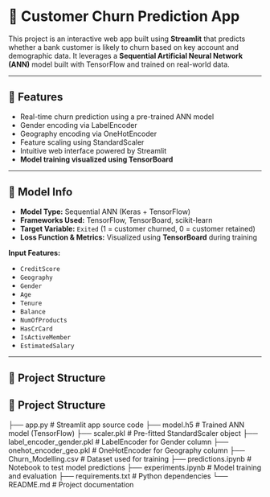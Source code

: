 # 💼 Customer Churn Prediction App

This project is an interactive web app built using **Streamlit** that predicts whether a bank customer is likely to churn based on key account and demographic data. It leverages a **Sequential Artificial Neural Network (ANN)** model built with TensorFlow and trained on real-world data.

---

## 🚀 Features

- Real-time churn prediction using a pre-trained ANN model
- Gender encoding via LabelEncoder
- Geography encoding via OneHotEncoder
- Feature scaling using StandardScaler
- Intuitive web interface powered by Streamlit
- **Model training visualized using TensorBoard**

---

## 🧠 Model Info

- **Model Type:** Sequential ANN (Keras + TensorFlow)
- **Frameworks Used:** TensorFlow, TensorBoard, scikit-learn
- **Target Variable:** `Exited` (1 = customer churned, 0 = customer retained)
- **Loss Function & Metrics:** Visualized using **TensorBoard** during training

**Input Features:**
- `CreditScore`
- `Geography`
- `Gender`
- `Age`
- `Tenure`
- `Balance`
- `NumOfProducts`
- `HasCrCard`
- `IsActiveMember`
- `EstimatedSalary`

---

## 📁 Project Structure


## 📁 Project Structure

├── app.py # Streamlit app source code
├── model.h5 # Trained ANN model (TensorFlow)
├── scaler.pkl # Pre-fitted StandardScaler object
├── label_encoder_gender.pkl # LabelEncoder for Gender column
├── onehot_encoder_geo.pkl # OneHotEncoder for Geography column
├── Churn_Modelling.csv # Dataset used for training
├── predictions.ipynb # Notebook to test model predictions
├── experiments.ipynb # Model training and evaluation
├── requirements.txt # Python dependencies
└── README.md # Project documentation

